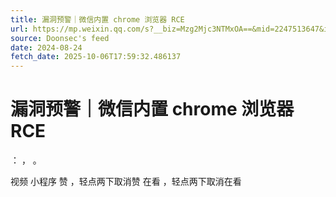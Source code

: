 ```yaml
---
title: 漏洞预警｜微信内置 chrome 浏览器 RCE
url: https://mp.weixin.qq.com/s?__biz=Mzg2Mjc3NTMxOA==&mid=2247513647&idx=1&sn=b48d7b6e6f5f94bb490056bdcc894e0d
source: Doonsec's feed
date: 2024-08-24
fetch_date: 2025-10-06T17:59:32.486137
---
```


# 漏洞预警｜微信内置 chrome 浏览器 RCE

：
，
。

视频
小程序
赞
，轻点两下取消赞
在看
，轻点两下取消在看